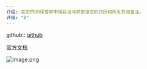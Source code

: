 ```yaml
---
介绍: 在您的OB保管库中保存活动并管理您的日历和所有其他备注。
评级: "0"
---
```

github:: [github](https://github.com/davish/obsidian-full-calendar)

[官方文档](https://davish.github.io/obsidian-full-calendar/)

![image.png](https://qhdtc.oss-cn-chengdu.aliyuncs.com/obsidian/20230414165604.png)

